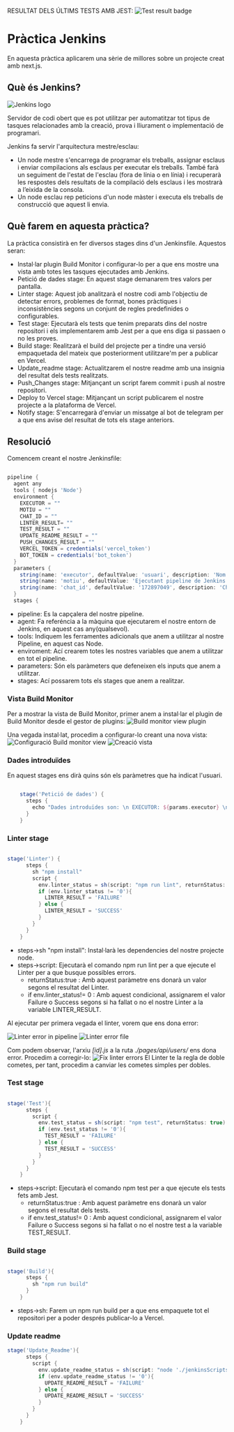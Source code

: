 RESULTAT DELS ÚLTIMS TESTS AMB JEST:  ![Test result badge](https://img.shields.io/badge/tested%20with-Cypress-04C38E.svg) 
# Pràctica Jenkins

En aquesta pràctica aplicarem una sèrie de millores sobre un projecte creat amb next.js.

## Què és Jenkins?

![Jenkins logo](/public/Jenkins.png)

Servidor de codi obert que es pot utilitzar per automatitzar tot tipus de tasques relacionades amb la creació, prova i lliurament o implementació de programari.

Jenkins fa servir l'arquitectura mestre/esclau:

- Un node mestre s'encarrega de programar els treballs, assignar esclaus i enviar compilacions als esclaus per executar els treballs. També farà un seguiment de l'estat de l'esclau (fora de línia o en línia) i recuperarà les respostes dels resultats de la compilació dels esclaus i les mostrarà a l’eixida de la consola.
- Un node esclau rep peticions d'un node màster i executa els treballs de construcció que aquest li envia.

## Què farem en aquesta pràctica?

La pràctica consistirà en fer diversos stages dins d'un Jenkinsfile. Aquestos seran:

- Instal·lar plugin Build Monitor i configurar-lo per a que ens mostre una vista amb totes les tasques ejecutades amb Jenkins.
- Petició de dades stage: En aquest stage demanarem tres valors per pantalla.
- Linter stage: Aquest job analitzarà el nostre codi amb l'objectiu de detectar errors, problemes de format, bones pràctiques i inconsistències segons un conjunt de regles predefinides o configurables.
- Test stage: Ejecutarà els tests que tenim preparats dins del nostre repositori i els implementarem amb Jest per a que ens diga si passaen o no les proves.
- Build stage: Realitzarà el build del projecte per a tindre una versió empaquetada del mateix que posteriorment utilitzare'm per a publicar en Vercel.
- Update_readme stage: Actualitzarem el nostre readme amb una insignia del resultat dels tests realitzats.
- Push_Changes stage: Mitjançant un script farem commit i push al nostre repositori.
- Deploy to Vercel stage: Mitjançant un script publicarem el nostre projecte a la plataforma de Vercel.
- Notify stage: S'encarregarà d'enviar un missatge al bot de telegram per a que ens avise del resultat de tots els stage anteriors.

## Resolució

Comencem creant el nostre Jenkinsfile:

```Groovy

pipeline {
  agent any
  tools { nodejs 'Node'}
  environment {
    EXECUTOR = ""
    MOTIU = ""
    CHAT_ID = ""
    LINTER_RESULT= ""
    TEST_RESULT = ""
    UPDATE_README_RESULT = ""
    PUSH_CHANGES_RESULT = ""
    VERCEL_TOKEN = credentials('vercel_token')
    BOT_TOKEN = credentials('bot_token')
  }
  parameters {
    string(name: 'executor', defaultValue: 'usuari', description: 'Nom de la persona que executa la pipeline')
    string(name: 'motiu', defaultValue: 'Ejecutant pipeline de Jenkins', description: 'Motiu pel qual estem executant la pipeline')
    string(name: 'chat_id', defaultValue: '172897049', description: 'ChatID de telegram al qual notificarem el resultat de cada stage executat')
  }
  stages {
```

- pipeline: Es la capçalera del nostre pipeline.
- agent: Fa referéncia a la màquina que ejecutarem el nostre entorn de Jenkins, en aquest cas any(qualsevol).
- tools: Indiquem les ferramentes adicionals que anem a utilitzar al nostre Pipeline, en aquest cas Node.
- enviroment: Ací crearem totes les nostres variables que anem a utilitzar en tot el pipeline.
- parameters: Són els paràmeters que defeneixen els inputs que anem a utilitzar.
- stages: Ací possarem tots els stages que anem a realitzar.

### Vista Build Monitor

Per a mostrar la vista de Build Monitor, primer anem a instal·lar el plugin de Build Monitor desde el gestor de plugins:
![Build monitor view plugin](/docs/img/Build_package.png)

Una vegada instal·lat, procedim a configurar-lo creant una nova vista:
![Configuració Build monitor view](/docs/img/Nueva_vista.png)
![Creació vista](/docs/img/Nueva_vista_2.png)

### Dades introduïdes

En aquest stages ens dirà quins són els paràmetres que ha indicat l'usuari.

```Groovy

    stage('Petició de dades') {
      steps {
        echo "Dades introduïdes son: \n EXECUTOR: ${params.executor} \n MOTIU: ${params.motiu} \n CHAT_ID: ${params.chat_id}"
      }
    }

```

### Linter stage

```Groovy

stage('Linter') {
      steps {
        sh "npm install"
        script {
          env.linter_status = sh(script: "npm run lint", returnStatus: true)
          if (env.linter_status != '0'){
            LINTER_RESULT = 'FAILURE'
          } else {
            LINTER_RESULT = 'SUCCESS'
          }
        }
      }
    }
```

- steps->sh "npm install": Instal·larà les dependencies del nostre projecte node.
- steps->script: Ejecutarà el comando npm run lint per a que ejecute el Linter per a que busque possibles errors.
  - returnStatus:true : Amb aquest paràmetre ens donarà un valor segons el resultat del Linter.
  - if env.linter_status!= 0 : Amb aquest condicional, assignarem el valor Failure o Success segons si ha fallat o no el nostre Linter a la variable LINTER_RESULT.

Al ejecutar per primera vegada el linter, vorem que ens dona error:

![Linter error in pipeline](/docs/img/Lint_error.png)
![Linter error file](/docs/img/Linter_errors.png)

Com podem observar, l'arxiu _[id].js_ a la ruta _./pages/api/users/_ ens dona error. Procedim a corregir-lo:
![Fix linter errors](/docs/img/Linter_errors_fix.png)
El Linter te la regla de doble cometes, per tant, procedim a canviar les cometes simples per dobles.

### Test stage

```Groovy

stage('Test'){
      steps {
        script {
          env.test_status = sh(script: "npm test", returnStatus: true)
          if (env.test_status != '0'){
            TEST_RESULT = 'FAILURE'
          } else {
            TEST_RESULT = 'SUCCESS'
          }
        }
      }
    }

```

- steps->script: Ejecutarà el comando npm test per a que ejecute els tests fets amb Jest.
  - returnStatus:true : Amb aquest paràmetre ens donarà un valor segons el resultat dels tests.
  - if env.test_status!= 0 : Amb aquest condicional, assignarem el valor Failure o Success segons si ha fallat o no el nostre test a la variable TEST_RESULT.

### Build stage

```Groovy

stage('Build'){
      steps {
        sh "npm run build"
      }
    }

```

- steps->sh: Farem un npm run build per a que ens empaquete tot el repositori per a poder després publicar-lo a Vercel.

### Update readme

```Groovy
stage('Update_Readme'){
      steps {
        script {
          env.update_readme_status = sh(script: "node './jenkinsScripts/add_badge.js' ${TEST_RESULT}", returnStatus: true)
          if (env.update_readme_status != '0'){
            UPDATE_README_RESULT = 'FAILURE'
          } else {
            UPDATE_README_RESULT = 'SUCCESS'
          }
        }
      }
    }
```
